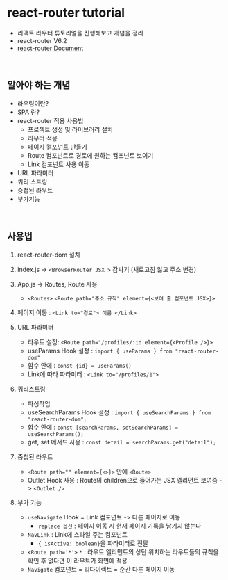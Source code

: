 # react-router tutorial

- 리액트 라우터 튜토리얼을 진행해보고 개념을 정리
- react-router V6.2
- [react-router Document](https://reactrouter.com/docs/en/v6/getting-started/installation)

<br>

## 알아야 하는 개념

- 라우팅이란?
- SPA 란?
- react-router 적용 사용법
  - 프로젝트 생성 및 라이브러리 설치
  - 라우터 적용
  - 페이지 컴포넌트 만들기
  - Route 컴포넌트로 경로에 원하는 컴포넌트 보이기
  - Link 컴포넌트 사용 이동
- URL 파라미터
- 쿼리 스트링
- 중첩된 라우트
- 부가기능

<br>

## 사용법

1. react-router-dom 설치
2. index.js -> `<BrowserRouter JSX >` 감싸기 (새로고침 않고 주소 변경)
3. App.js -> Routes, Route 사용

   - `<Routes>` `<Route path="주소 규칙" element={<보여 줄 컴포넌트 JSX>}>`

4. 페이지 이동 : `<Link to="경로"> 이름 </Link>`
5. URL 파라미터

   - 라우트 설정: `<Route path="/profiles/:id element={<Profile />}>`
   - useParams Hook 설정 : `import { useParams } from "react-router-dom"`
   - 함수 안에 : `const {id} = useParams()`
   - Link에 따라 파라미터 : `<Link to="/profiles/1">`

6. 쿼리스트링

   - 파싱작업
   - useSearchParams Hook 설정 : `import { useSearchParams } from "react-router-dom";`
   - 함수 안에 : `const [searchParams, setSearchParams] = useSearchParams();`
   - get, set 메서드 사용 : `const detail = searchParams.get("detail");`

7. 중첩된 라우트

   - `<Route path="" element={<>}>` 안에 `<Route>`
   - Outlet Hook 사용 : Route의 children으로 들어가는 JSX 엘리먼트 보여줌 -> `<Outlet />`

8. 부가 기능

   - `useNavigate` Hook = Link 컴포넌트 -> 다른 페이지로 이동
     - `replace 옵션` : 페이지 이동 시 현재 페이지 기록을 남기지 않는다
   - `NavLink` : Link에 스타일 주는 컴포넌트
     - `{ isActive: boolean}`을 파라미터로 전달
   - `<Route path='*'>` `*` : 라우트 엘리먼트의 상단 위치하는 라우트들의 규칙을 확인 후 없다면 이 라우트가 화면에 적용
   - `Navigate` 컴포넌트 = 리다이렉트 = 순간 다른 페이지 이동
